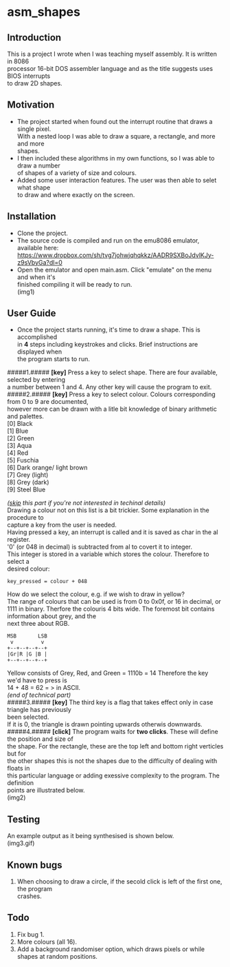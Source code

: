 # asm_shapes


## Introduction
This is a project I wrote when I was teaching myself assembly. It is written in 8086  
processor 16-bit DOS assembler language and as the title suggests uses BIOS interrupts  
to draw 2D shapes.

## Motivation
* The project started when found out the interrupt routine that draws a single pixel.   
  With a nested loop I was able to draw a square, a rectangle, and more and more  
 shapes.    
* I then included these algorithms in my own functions, so I was able to draw a number  
  of shapes of a variety of size and colours.  
* Added some user interaction features. The user was then able to selet what shape  
  to draw and where exactly on the screen.

## Installation
* Clone the project.
* The source code is compiled and run on the emu8086 emulator, available here:
  https://www.dropbox.com/sh/tvg7johwjqhqkkz/AADR9SXBoJdvlKJy-z9sVbyGa?dl=0
* Open the emulator and open main.asm. Click "emulate" on the menu and when it's  
  finished compiling it will be ready to run.  
(img1)

## User Guide
* Once the project starts running, it's time to draw a shape. This is accomplished  
in **4** steps including keystrokes and clicks. Brief instructions are displayed when  
the program starts to run.  

#####1.#####
**[key]** Press a key to select shape. There are four available, selected by entering  
  a number between 1 and 4. Any other key will cause the program to exit.    
#####2.#####
**[key]** Press a key to select colour. Colours corresponding from 0 to 9 are documented,  
      however more can be drawn with a litle bit knowledge of binary arithmetic and palettes.  
    [0] Black  
    [1] Blue  
    [2] Green  
    [3] Aqua  
    [4] Red  
    [5] Fuschia  
    [6] Dark orange/ light brown  
    [7] Grey (light)  
    [8] Grey (dark)  
    [9] Steel Blue  

*([skip](#end) this part if you're not interested in techinal details)*  
   Drawing a colour not on this list is a bit trickier. Some explanation in the procedure to  
   capture a key from the user is needed.  
   Having pressed a key, an interrupt is called and it is saved as char in the al register.  
   '0' (or 048 in decimal) is subtracted from al to covert it to integer.  
   This integer is stored in a variable which stores the colour. Therefore to select a  
   desired colour:

```
key_pressed = colour + 048
```
   How do we select the colour, e.g. if we wish to draw in yellow?  
   The range of colours that can be used is from 0 to 0x0f, or 16 in decimal, or 1111 in binary.
   Therfore the colouris 4 bits wide. The foremost bit contains information about grey, and the  
   next three about RGB. 
```
MSB       LSB
 v         v       
+--+--+--+--+
|Gr|R |G |B |
+--+--+--+--+
```
  
  Yellow consists of Grey, Red, and Green = 1110b = 14
  Therefore the key we'd have to press is  
  14 + 48 = 62 = > in ASCII.  
*<a id="end">(end of technical part)</a>*  
#####3.#####
**[key]** The third key is a flag that takes effect only in case triangle has previously  
      been selected.  
      If it is 0, the triangle is drawn pointing upwards otherwis downwards.  
#####4.#####
**[click]** The program waits for **two clicks**. These will define the position and size of  
   the shape. For the rectangle, these are the top left and bottom right verticles but for  
   the other shapes this is not the shapes due to the difficulty of dealing with floats in  
   this particular language or adding exessive complexity to the program. The definition  
   points are illustrated below.  
   (img2)

## Testing
An example output as it being synthesised is shown below.  
(img3.gif)

## Known bugs
1. When choosing to draw a circle, if the secold click is left of the first one, the program  
   crashes.

## Todo
1. Fix bug 1.
2. More colours (all 16).
3. Add a background randomiser option, which draws pixels or while shapes at random positions.
